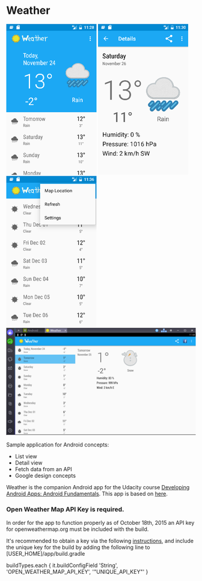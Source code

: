 Weather
========

![alt tag](https://github.com/an-garcia/Weather/blob/master/readmeImages/device-2016-11-24-112911.png)
![alt tag](https://github.com/an-garcia/Weather/blob/master/readmeImages/device-2016-11-24-113014.png)
![alt tag](https://github.com/an-garcia/Weather/blob/master/readmeImages/device-2016-11-24-113603.png)
![alt tag](https://github.com/an-garcia/Weather/blob/master/readmeImages/final_bstSnapshot_32291.png)

Sample application for Android concepts:
- List view
- Detail view
- Fetch data from an API
- Google design concepts
 
Weather is the companion Android app for the Udacity course [Developing Android Apps: Android Fundamentals](https://www.udacity.com/course/ud853).
This app is based on [here](https://github.com/udacity/Sunshine).

### Open Weather Map API Key is required.

In order for the app to function properly as of October 18th, 2015 an API key for openweathermap.org must be included with the build.

It's recommended to obtain a key via the following [instructions](http://openweathermap.org/appid#use), and include the unique key for the build by adding the following line to [USER_HOME]/app/build.gradle


buildTypes.each {
        it.buildConfigField 'String', 'OPEN_WEATHER_MAP_API_KEY', '"UNIQUE_API_KEY"'
    }


